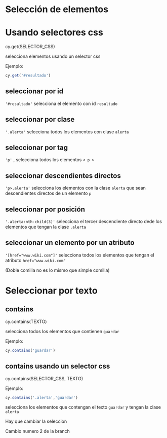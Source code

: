 
# Selección de elementos

# Usando selectores css
cy.get(SELECTOR_CSS)

selecciona elementos usando un selector css

Ejemplo:
```js
cy.get('#resultado')
```

## seleccionar por id

`'#resultado'` selecciona el elemento con id `resultado`

## seleccionar por clase

`'.alerta'` selecciona todos los elementos con clase `alerta`

## seleccionar por tag

`'p'` , selecciona todos los elementos `< p >`

## seleccionar descendientes directos

`'p>.alerta'` selecciona los elementos con la clase `alerta` que sean descendientes directos de un elemento `p`

## seleccionar por posición

`'.alerta:nth-child(3)'` selecciona el tercer descendiente directo dede los elementos que tengan la clase `.alerta`

## seleccionar un elemento por un atributo

`'[href="www.wiki.com"]'` selecciona todos los elementos que tengan el atributo `href="www.wiki.com"`

(Doble comilla no es lo mismo que simple comilla)

# Seleccionar por texto

## contains

cy.contains(TEXTO)

selecciona todos los elementos que contienen `guardar`

Ejemplo:
```js
cy.contains('guardar')
```

## contains usando un selector css
cy.contains(SELECTOR_CSS, TEXTO)

Ejemplo:
```js
cy.contains('.alerta','guardar')
```
selecciona los elementos que contengan el texto `guardar` y tengan la clase `alerta`


Hay que cambiar la seleccion

Cambio numero 2 de la branch